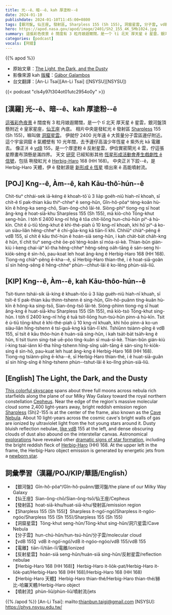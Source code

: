 ```yaml
---
title: 光--ê、暗--ê、kah 厚塗粉--ê
date: 2024-01-10
publishdate: 2024-01-10T11:45:00+0800
tags: [銀河盤, 仙王座, 發射區, Sharpless 155 (Sh 155), 洞窟星雲, 分子雲, vdB 155, 電離, 反射星雲, Herbig-Haro 168 (HH 168), Herbig-Haro 天體, 噴射流]
hero: https://apod.nasa.gov/apod/image/2401/Sh2_155_4K_5Mb1024.jpg
summary: 這張彩色夜景 ê 闊度有 3 粒月娘遐爾闊，是一个 tī 北天 厚天星 ê 星雲，銀河盤頂懸附近 ê 皇家星座，仙王座 內底。
categories: [podcast]
vocals: [阿錕]
---
```


{{% apod %}}

- 原始文章：[The Light, the Dark, and the Dusty](https://apod.nasa.gov/apod/ap240110.html)
- 影像來源 kah [版權][copyright]：[Gábor Galambos](https://www.astrobin.com/users/Galamb/)
- 台文翻譯：[An-Li Tsai][An-Li Tsai] ([NSYSU][NSYSU])

{{< podcast "cls4y97t304ot01utc2954o0y" >}}

## [漢羅] 光--ê、暗--ê、kah 厚塗粉--ê
[這張彩色夜景][This colorful skyscape] ê 闊度有 3 粒月娘遐爾闊，是一个 tī 北天 厚天星 ê 星雲，銀河盤頂懸附近 ê 皇家星座，[仙王座][Cepheus] 內底。
相片中央是發紅光 ê 發射區 [Sharpless][Sharpless] 155 (Sh 155)，嘛叫做 [洞窟星雲][Cave Nebula]。
伊就佇 2400 光年遠 ê 大質量分子雲區邊仔附近。
這个宇宙洞窟 ê 氣體壁有 10 光年闊，去予邊仔高溫少年恆星 ê 紫外光 kā 電離去。
像正爿 ê [vdB][like vdB] 155，是一个厚塗粉 ê 反射星雲，伊佮實密閘光 ê 雲，佇這張星際畫布頂懸是滿四界。
天文 [研究][explorations] 已經知影其他 [恆星形成活動會產生戲劇性 ê 信號][dramatic signs of star formation]，包括 咧發紅光 ê [Herbig-Haro][Herbig-Haro] 168 (HH 168)。
中央正爿下跤--ê，是 Herbig-Haro 天體，伊 ê 發射源是 [新形成 ê 恆星][newborn star] 噴出來 ê 高能噴射流。

## [POJ] Kng--ê, Àm--ê, kah Kāu-thô͘-hún--ê
Chit-tiuⁿ chhái-sek iā-kéng ê khoah-tō͘ ū 3 lia̍p goe̍h-niû hiah-nī khoah, sī chi̍t-ê tī pak-thian kāu thiⁿ-chheⁿ ê seng-hûn, Gîn-hô-pôaⁿ téng-koân hù-kīn ê hông-ka seng-chō, Sian-ông-chō lāi-té.
Siòng-phìⁿ tiong-ng sī hoat âng-kng ê hoat-siā-khu Sharpless 155 (Sh 155), mā kiò-chò Tōng-khut seng-hûn.
I to̍h tī 2400 kng-nî hn̄g ê tōa chit-liōng hun-chú-hûn piⁿ-á hù-kīn.
Chit ê ú-tiū tōng-khut ê khì-thé-piah ū 10 kng-nî khoah, khì hō͘ piⁿ-á ko-un siàu-liân hêng-chheⁿ ê chí-gōa-kng kā tiān-lī khì.
Chhiūⁿ chiàⁿ-pêng ê vdB 155, sī chi̍t ê kāu thô͘-hún ê hoán-siā seng-hûn, i kah cha̍t-ba̍t cha̍h-kng ê hûn, tī chit tiuⁿ seng-chè ōe-pò͘ téng-koân sī móa-sì-kè.
Thian-bûn gián-kiù í-keng chai-iáⁿ kî-tha hêng-chheⁿ hêng-sêng oa̍h-tāng ē sán-seng hì-kio̍k-sèng ê sìn-hō, pau-koat leh hoat âng-kng ê Herbig-Haro 168 (HH 168).
Tiong-ng chiàⁿ-pêng ē-kha--ê, sī Herbig-Haro thian-thé, i ê hoat-siā-goân sī sin hêng-sêng ê hêng-chheⁿ phùn--chhut-lâi ê ko-lêng phùn-siā-liû.

## [KIP]  Kng--ê, Àm--ê, kah Kāu-thôo-hún--ê
Tsit-tiunn tshái-sik iā-kíng ê khuah-tōo ū 3 lia̍p gue̍h-niû hiah-nī khuah, sī tsi̍t-ê tī pak-thian kāu thinn-tshenn ê sing-hûn, Gîn-hô-puânn tíng-kuân hù-kīn ê hông-ka sing-tsō, Sian-ông-tsō lāi-té.
Siòng-phìnn tiong-ng sī huat âng-kng ê huat-siā-khu Sharpless 155 (Sh 155), mā kiò-tsò Tōng-khut sing-hûn.
I to̍h tī 2400 kng-nî hn̄g ê tuā tsit-liōng hun-tsú-hûn pinn-á hù-kīn.
Tsit ê ú-tiū tōng-khut ê khì-thé-piah ū 10 kng-nî khuah, khì hōo pinn-á ko-un siàu-liân hîng-tshenn ê tsí-guā-kng kā tiān-lī khì.
Tshiūnn tsiànn-pîng ê vdB 155, sī tsi̍t ê kāu thôo-hún ê huán-siā sing-hûn, i kah tsa̍t-ba̍t tsa̍h-kng ê hûn, tī tsit tiunn sing-tsè uē-pòo tíng-kuân sī muá-sì-kè.
Thian-bûn gián-kiù í-king tsai-iánn kî-tha hîng-tshenn hîng-sîng ua̍h-tāng ē sán-sing hì-kio̍k-sìng ê sìn-hō, pau-kuat leh huat âng-kng ê Herbig-Haro 168 (HH 168).
Tiong-ng tsiànn-pîng ē-kha--ê, sī Herbig-Haro thian-thé, i ê huat-siā-guân sī sin hîng-sîng ê hîng-tshenn phùn--tshut-lâi ê ko-lîng phùn-siā-liû.

## [English] The Light, the Dark, and the Dusty
[This colorful skyscape][This colorful skyscape] spans about three full moons across nebula rich starfields along the plane of our Milky Way Galaxy toward the royal northern constellation [Cepheus][Cepheus].
Near the edge of the region's massive molecular cloud some 2,400 light-years away, bright reddish emission region [Sharpless][Sharpless] (Sh)2-155 is at the center of the frame, also known as the [Cave Nebula][Cave Nebula].
About 10 light-years across the cosmic cave's bright walls of gas are ionized by ultraviolet light from the hot young stars around it.
Dusty bluish reflection nebulae, [like vdB][like vdB] 155 at the left, and dense obscuring clouds of dust also abound on the interstellar canvas.
Astronomical [explorations][explorations] have revealed other [dramatic signs of star formation][dramatic signs of star formation], including the bright reddish fleck of [Herbig-Haro][Herbig-Haro] (HH) 168.
At the upper left in the frame, the Herbig-Haro object emission is generated by energetic jets from a [newborn star][newborn star].

## 詞彙學習（漢羅/POJ/KIP/華語/English）
- 【銀河盤】Gîn-hô-pôaⁿ/Gîn-hô-puânn/銀河盤/the plane of our Milky Way Galaxy
- 【仙王座】Sian-ông-chō/Sian-ông-tsō/仙王座/Cepheus
- 【發射區】hoat-siā-khu/huat-siā-khu/發射區/emission region 
- 【Sharpless 155 (Sh 155)】Sharpless it-ngó͘-ngó͘/Sharpless it-ngóo-ngóo/Sharpless 155 (Sh 155)/Sharpless 155 (Sh 155)
- 【洞窟星雲】Tōng-khut seng-hûn/Tōng-khut sing-hûn/洞穴星雲/Cave Nebula
- 【分子雲】hun-chú-hûn/hun-tsú-hûn/分子雲/molecular cloud
- 【vdB 155】vdB it-ngó͘-ngó͘/vdB it-ngóo-ngóo/vdB 155/vdB 155
- 【電離】tiān-lī/tiān-lī/電離/ionized
- 【反射星雲】hoán-siā seng-hûn/huán-siā sing-hûn/反射星雲/reflection nebulae
- 【Herbig-Haro 168 (HH 168)】Herbig-Haro it-lio̍k-pat/Herbig-Haro it-lio̍k-pat/Herbig-Haro 168 (HH 168)/Herbig-Haro 168 (HH 168)
- 【Herbig-Haro 天體】Herbig-Haro thian-thé/Herbig-Haro thian-thé/赫比-哈羅天體/Herbig-Haro object
- 【噴射流】phùn-liû/phùn-liû/噴射流/jets

{{% /apod %}}
[An-Li Tsai]: mailto:thianbun.taigi@gmail.com
[NSYSU]: https://phys.nsysu.edu.tw/

[copyright]: https://apod.nasa.gov/apod/fap/lib/about_apod.html#srapply
[License]: https://creativecommons.org/licenses/by/3.0/

[This colorful skyscape]:https://www.astrobin.com/1cl7wp/
[Cepheus]:http://earthsky.org/brightest-stars/star-errai-future-north-star
[Sharpless]:http://adsabs.harvard.edu/abs/1953ApJ...118..362S
[Cave Nebula]:https://apod.nasa.gov/apod/ap170323.html
[like vdB]:http://adsabs.harvard.edu/abs/1966AJ.....71..990V
[explorations]:https://arxiv.org/abs/0909.5326
[dramatic signs of star formation]:https://hubblesite.org/hubble-30th-anniversary/hubbles-exciting-universe/beholding-the-birth-and-death-of-stars
[Herbig-Haro]:http://en.wikipedia.org/wiki/Herbig%E2%80%93Haro_object
[newborn star]:https://apod.nasa.gov/apod/ap221118.html
